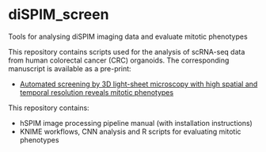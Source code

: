 # diSPIM_screen
Tools for analysing diSPIM imaging data and evaluate mitotic phenotypes

This repository contains scripts used for the analysis of scRNA-seq data from human colorectal cancer (CRC) organoids. The corresponding manuscript is available as a pre-print:

* [Automated screening by 3D light-sheet microscopy with high spatial and temporal resolution reveals mitotic phenotypes]

[Automated screening by 3D light-sheet microscopy with high spatial and temporal resolution reveals mitotic phenotypes]: https://www.biorxiv.org/content/10.1101/2020.01.20.912659v1 

This repository contains:
* hSPIM image processing pipeline manual (with installation instructions)
* KNIME workflows, CNN analysis and R scripts for evaluating mitotic phenotypes
